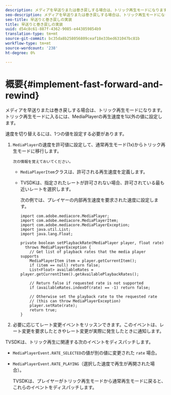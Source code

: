 ```yaml
---
description: メディアを早送りまたは巻き戻しする場合は、トリック再生モードになります。 トリック再生モードに入るには、MediaPlayerの再生速度を1以外の値に設定します。
seo-description: メディアを早送りまたは巻き戻しする場合は、トリック再生モードになります。 トリック再生モードに入るには、MediaPlayerの再生速度を1以外の値に設定します。
seo-title: 早送りと巻き戻しの実装
title: 早送りと巻き戻しの実装
uuid: d54c8c61-887f-4362-9085-e443859854b9
translation-type: tm+mt
source-git-commit: bc35da8b258056809ceaf18e33bed631047bc81b
workflow-type: tm+mt
source-wordcount: '238'
ht-degree: 0%

---
```



# 概要{#implement-fast-forward-and-rewind}

メディアを早送りまたは巻き戻しする場合は、トリック再生モードになります。 トリック再生モードに入るには、MediaPlayerの再生速度を1以外の値に設定します。

速度を切り替えるには、1つの値を設定する必要があります。

1. `MediaPlayer`の速度を許可値に設定して、通常再生モード(1x)からトリック再生モードに移行します。

       次の情報を覚えておいてください。
   
   * `MediaPlayerItem`クラスは、許可される再生速度を定義します。
   * TVSDKは、指定されたレートが許可されない場合、許可されている最も近いレートを選択します。

      次の例では、プレイヤーの内部再生速度を要求された速度に設定します。

      ```
      import com.adobe.mediacore.MediaPlayer; 
      import com.adobe.mediacore.MediaPlayerItem; 
      import com.adobe.mediacore.MediaPlayerException; 
      import java.util.List; 
      import java.lang.Float; 
      
      private boolean setPlaybackRate(MediaPlayer player, float rate)  
        throws MediaPlayerException { 
          // Get list of playback rates that the media player supports 
          MediaPlayerItem item = player.getCurrentItem(); 
          if (item == null) return false; 
          List<Float> availableRates = player.getCurrentItem().getAvailablePlaybackRates(); 
      
          // Return false if requested rate is not supported 
          if (availableRates.indexOf(rate) == -1) return false; 
      
          // Otherwise set the playback rate to the requested rate  
          // (this can throw MediaPlayerException) 
          player.setRate(rate); 
          return true; 
      }
      ```

1. 必要に応じてレート変更イベントをリッスンできます。このイベントは、レート変更を要求したときやレート変更が実際に発生したときに通知します。

TVSDKは、トリック再生に関連する次のイベントをディスパッチします。

* `MediaPlayerEvent.RATE_SELECTED`の値が別の値に変更された `rate` 場合。

* `MediaPlayerEvent.RATE_PLAYING`（選択した速度で再生が再開された場合）。

   TVSDKは、プレイヤーがトリック再生モードから通常再生モードに戻ると、これらのイベントをディスパッチします。